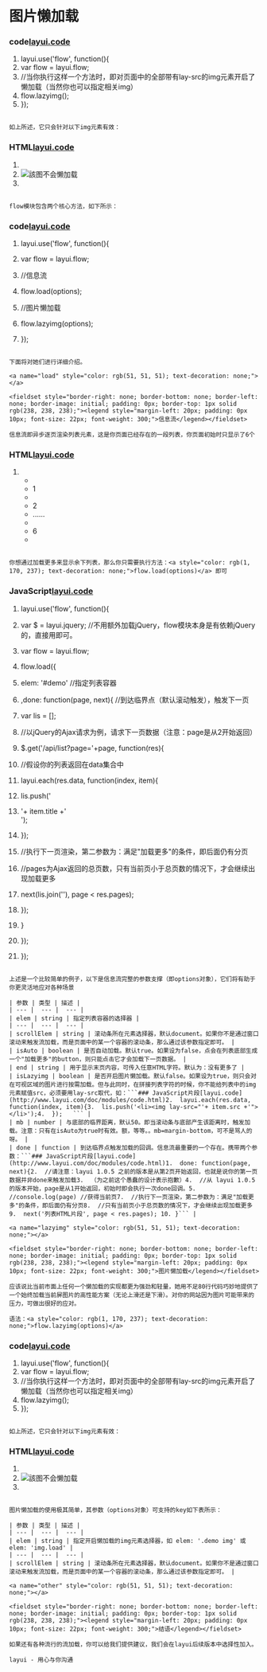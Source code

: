 # 图片懒加载

### code[layui.code](http://www.layui.com/doc/modules/code.html)

1.  layui.use('flow', function(){
2.  var flow = layui.flow;
3.  //当你执行这样一个方法时，即对页面中的全部带有lay-src的img元素开启了懒加载（当然你也可以指定相关img）
4.  flow.lazyimg();
5.  });

```

如上所述，它只会针对以下img元素有效：

```

### HTML[layui.code](http://www.layui.com/doc/modules/code.html)

1.  <img lay-src="aaa.jpg">
2.  <img src="bbb.jpg" alt="該图不会懒加载">
3.  <img lay-src="ccc.jpg">

```

flow模块包含两个核心方法，如下所示：

```

### code[layui.code](http://www.layui.com/doc/modules/code.html)

1.  layui.use('flow', function(){
2.  var flow = layui.flow;
3.  //信息流
4.  flow.load(options);

6.  //图片懒加载
7.  flow.lazyimg(options);
8.  });

```

下面将对她们进行详细介绍。

<a name="load" style="color: rgb(51, 51, 51); text-decoration: none;"></a>

<fieldset style="border-right: none; border-bottom: none; border-left: none; border-image: initial; padding: 0px; border-top: 1px solid rgb(238, 238, 238);"><legend style="margin-left: 20px; padding: 0px 10px; font-size: 22px; font-weight: 300;">信息流</legend></fieldset>

信息流即异步逐页渲染列表元素，这是你页面已经存在的一段列表，你页面初始时只显示了6个

```

### HTML[layui.code](http://www.layui.com/doc/modules/code.html)

1.  <ul id="demo">
2.  <li>1</li>
3.  <li>2</li>
4.  ......
5.  <li>6</li>
6.  </ul>

```

你想通过加载更多来显示余下列表，那么你只需要执行方法：<a style="color: rgb(1, 170, 237); text-decoration: none;">flow.load(options)</a> 即可

```

### JavaScript[layui.code](http://www.layui.com/doc/modules/code.html)

1.  layui.use('flow', function(){
2.  var $ = layui.jquery; //不用额外加载jQuery，flow模块本身是有依赖jQuery的，直接用即可。
3.  var flow = layui.flow;
4.  flow.load({
5.  elem: '#demo' //指定列表容器
6.  ,done: function(page, next){ //到达临界点（默认滚动触发），触发下一页
7.  var lis = [];
8.  //以jQuery的Ajax请求为例，请求下一页数据（注意：page是从2开始返回）
9.  $.get('/api/list?page='+page, function(res){
10. //假设你的列表返回在data集合中
11. layui.each(res.data, function(index, item){
12. lis.push('<li>'+ item.title +'</li>');
13. });

15. //执行下一页渲染，第二参数为：满足"加载更多"的条件，即后面仍有分页
16. //pages为Ajax返回的总页数，只有当前页小于总页数的情况下，才会继续出现加载更多
17. next(lis.join(''), page < res.pages);
18. });
19. }
20. });
21. });

```

上述是一个比较简单的例子，以下是信息流完整的参数支撑（即options对象），它们将有助于你更灵活地应对各种场景

| 参数 | 类型 | 描述 |
| --- |  --- |  --- |
| elem | string | 指定列表容器的选择器 |
| --- |  --- |  --- |
| scrollElem | string | 滚动条所在元素选择器，默认document。如果你不是通过窗口滚动来触发流加载，而是页面中的某一个容器的滚动条，那么通过该参数指定即可。 |
| isAuto | boolean | 是否自动加载。默认true。如果设为false，点会在列表底部生成一个"加载更多"的button，则只能点击它才会加载下一页数据。 |
| end | string | 用于显示末页内容，可传入任意HTML字符。默认为：没有更多了 |
| isLazyimg | boolean | 是否开启图片懒加载。默认false。如果设为true，则只会对在可视区域的图片进行按需加载。但与此同时，在拼接列表字符的时候，你不能给列表中的img元素赋值src，必须要用lay-src取代，如：```### JavaScript片段[layui.code](http://www.layui.com/doc/modules/code.html)2.  layui.each(res.data, function(index, item){3.  lis.push('<li><img lay-src="'+ item.src +'"></li>');4.  });   ``` |
| mb | number | 与底部的临界距离，默认50。即当滚动条与底部产生该距离时，触发加载。注意：只有在isAuto为true时有效。额，等等。。mb=margin-bottom，可不是骂人的呀。 |
| done | function | 到达临界点触发加载的回调。信息流最重要的一个存在。携带两个参数：```### JavaScript片段[layui.code](http://www.layui.com/doc/modules/code.html)1.  done: function(page, next){2.  //请注意：layui 1.0.5 之前的版本是从第2页开始返回，也就是说你的第一页数据并非done来触发加载3.  （为之前这个愚蠢的设计表示抱歉）4.  //从 layui 1.0.5 的版本开始，page是从1开始返回，初始时即会执行一次done回调。5.  //console.log(page) //获得当前页7.  //执行下一页渲染，第二参数为：满足"加载更多"的条件，即后面仍有分页8.  //只有当前页小于总页数的情况下，才会继续出现加载更多9.  next('列表HTML片段', page < res.pages); 10. }``` |

<a name="lazyimg" style="color: rgb(51, 51, 51); text-decoration: none;"></a>

<fieldset style="border-right: none; border-bottom: none; border-left: none; border-image: initial; padding: 0px; border-top: 1px solid rgb(238, 238, 238);"><legend style="margin-left: 20px; padding: 0px 10px; font-size: 22px; font-weight: 300;">图片懒加载</legend></fieldset>

应该说比当前市面上任何一个懒加载的实现都更为强劲和轻量，她用不足80行代码巧妙地提供了一个始终加载当前屏图片的高性能方案（无论上滑还是下滑）。对你的网站因为图片可能带来的压力，可做出很好的应对。

语法：<a style="color: rgb(1, 170, 237); text-decoration: none;">flow.lazyimg(options)</a>

```

### code[layui.code](http://www.layui.com/doc/modules/code.html)

1.  layui.use('flow', function(){
2.  var flow = layui.flow;
3.  //当你执行这样一个方法时，即对页面中的全部带有lay-src的img元素开启了懒加载（当然你也可以指定相关img）
4.  flow.lazyimg();
5.  });

```

如上所述，它只会针对以下img元素有效：

```

### HTML[layui.code](http://www.layui.com/doc/modules/code.html)

1.  <img lay-src="aaa.jpg">
2.  <img src="bbb.jpg" alt="該图不会懒加载">
3.  <img lay-src="ccc.jpg">

```

图片懒加载的使用极其简单，其参数（options对象）可支持的key如下表所示：

| 参数 | 类型 | 描述 |
| --- |  --- |  --- |
| elem | string | 指定开启懒加载的img元素选择器，如 elem: '.demo img' 或 elem: 'img.load' |
| --- |  --- |  --- |
| scrollElem | string | 滚动条所在元素选择器，默认document。如果你不是通过窗口滚动来触发流加载，而是页面中的某一个容器的滚动条，那么通过该参数指定即可。 |

<a name="other" style="color: rgb(51, 51, 51); text-decoration: none;"></a>

<fieldset style="border-right: none; border-bottom: none; border-left: none; border-image: initial; padding: 0px; border-top: 1px solid rgb(238, 238, 238);"><legend style="margin-left: 20px; padding: 0px 10px; font-size: 22px; font-weight: 300;">结语</legend></fieldset>

如果还有各种流行的流加载，你可以给我们提供建议，我们会在layui后续版本中选择性加入。

layui - 用心与你沟通
